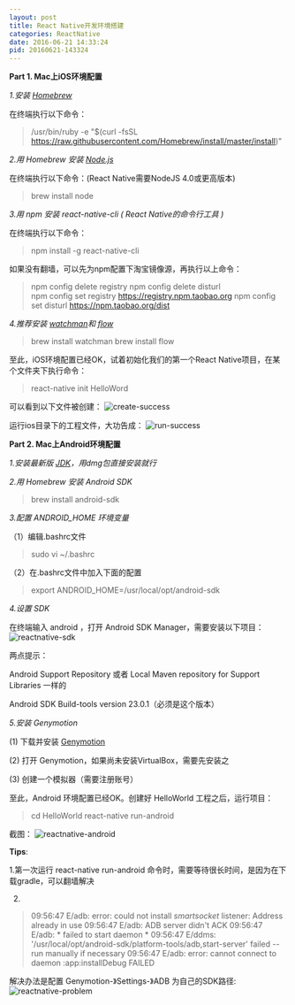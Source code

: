 ```yaml
---
layout: post
title: React Native开发环境搭建
categories: ReactNative 
date: 2016-06-21 14:33:24
pid: 20160621-143324
---
```


**Part 1. Mac上iOS环境配置**

*1.安装 [Homebrew](http://www.brew.sh)*

在终端执行以下命令：

>/usr/bin/ruby -e "$(curl -fsSL https://raw.githubusercontent.com/Homebrew/install/master/install)"

*2.用 Homebrew 安装 [Node.js](https://nodejs.org)*

在终端执行以下命令：(React Native需要NodeJS 4.0或更高版本)

>brew install node

*3.用 npm 安装 react-native-cli ( React Native的命令行工具 )*

在终端执行以下命令：

>npm install -g react-native-cli

如果没有翻墙，可以先为npm配置下淘宝镜像源，再执行以上命令：

>npm config delete registry 
 npm config delete disturl  
 npm config set registry https://registry.npm.taobao.org 
 npm config set disturl https://npm.taobao.org/dist 

*4.推荐安装 [watchman](https://facebook.github.io/watchman/docs/install.html)和 [flow](https://www.flowtype.org)*

>brew install watchman
 brew install flow

至此，iOS环境配置已经OK，试着初始化我们的第一个React Native项目，在某个文件夹下执行命令：

>react-native init HelloWord

可以看到以下文件被创建：
![create-success](/img/reactnative-create.png)

运行ios目录下的工程文件，大功告成：
![run-success](/img/reactnative-success.png)

**Part 2. Mac上Android环境配置**

*1.安装最新版 [JDK](http://www.oracle.com/technetwork/java/javase/downloads/jdk8-downloads-2133151.html)，用dmg包直接安装就行*

*2.用 Homebrew 安装 Android SDK*

>brew install android-sdk

*3.配置 ANDROID_HOME 环境变量*

（1）编辑.bashrc文件

>sudo vi ~/.bashrc

（2）在.bashrc文件中加入下面的配置
	
>export ANDROID_HOME=/usr/local/opt/android-sdk

*4.设置 SDK*

在终端输入 android ，打开 Android SDK Manager，需要安装以下项目：
![reactnative-sdk](/img/reactnative-sdk.png)

两点提示：

Android Support Repository 或者 Local Maven repository for Support Libraries 一样的

Android SDK Build-tools version 23.0.1（必须是这个版本）

*5.安装 Genymotion*

 (1) 下载并安装 [Genymotion](https://www.genymotion.com)

 (2) 打开 Genymotion，如果尚未安装VirtualBox，需要先安装之

 (3) 创建一个模拟器（需要注册账号）

至此，Android 环境配置已经OK。创建好 HelloWorld 工程之后，运行项目：

>cd HelloWorld
 react-native run-android

截图：
![reactnative-android](/img/reactnative-android.png)

**Tips**: 

1.第一次运行 react-native run-android 命令时，需要等待很长时间，是因为在下载gradle，可以翻墙解决

2.

>09:56:47 E/adb: error: could not install *smartsocket* listener: Address already in use
 09:56:47 E/adb: ADB server didn't ACK
 09:56:47 E/adb: * failed to start daemon *
 09:56:47 E/ddms: '/usr/local/opt/android-sdk/platform-tools/adb,start-server' failed -- run manually if necessary
 09:56:47 E/adb: error: cannot connect to daemon
 :app:installDebug FAILED

解决办法是配置 Genymotion-》Settings-》ADB 为自己的SDK路径:
![reactnative-problem](/img/reactnative-problem.png)
